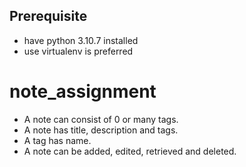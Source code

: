 ## Prerequisite
- have python 3.10.7 installed
- use virtualenv is preferred

# note_assignment
- A note can consist of 0 or many tags.
- A note has title, description and tags.
- A tag has name.
- A note can be added, edited, retrieved and deleted.
